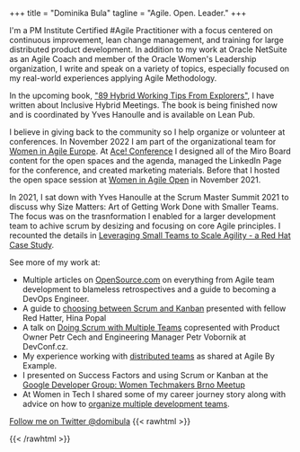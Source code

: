 +++
title = "Dominika Bula"
tagline = "Agile. Open. Leader."
+++

I'm a PM Institute Certified #Agile Practitioner with a focus centered on continuous improvement, lean change management, and training for large distributed product development.
In addition to my work at Oracle NetSuite as an Agile Coach and member of the Oracle Women's Leadership organization, I write and speak on a variety of topics, especially focused on my real-world experiences applying Agile Methodology.

In the upcoming book, ["89 Hybrid Working Tips From Explorers"](https://leanpub.com/89hybridtips), I have written about Inclusive Hybrid Meetings.
The book is being finished now and is coordinated by Yves Hanoulle and is available on Lean Pub.

I believe in giving back to the community so I help organize or volunteer at conferences.
In November 2022 I am part of the organizational team for [Women in Agile Europe](https://womeninagile.eu/organizers/dominika-bula/).
At [Ace! Conference](https://aceconf.com) I designed all of the Miro Board content for the open spaces and the agenda, managed the LinkedIn Page for the conference, and created marketing materials.
Before that I hosted the open space session at [Women in Agile Open](https://twitter.com/womenagileopen?s=11&t=qyVA_olV1jlUG8SST775CQ) in November 2021.

In 2021, I sat down with Yves Hanoulle at the Scrum Master Summit 2021 to discuss why Size Matters: Art of Getting Work Done with Smaller Teams.
The focus was on the trasnformation I enabled for a larger development team to achive scrum by desizing and focusing on core Agile principles.
I recounted the details in [Leveraging Small Teams to Scale Agility - a Red Hat Case Study](https://www.infoq.com/articles/leverage-small-teams-scale-agility/?utm_campaign=infoq_content&utm_source=twitter&utm_medium=feed&utm_term=culture-methods).

See more of my work at:

* Multiple articles on [OpenSource.com](https://opensource.com/user_articles/212746/212746) on everything from Agile team development to blameless retrospectives and a guide to becoming a DevOps Engineer.
* A guide to [choosing between Scrum and Kanban](https://www.youtube.com/watch?v=01rMwjOw-7k) presented with fellow Red Hatter, Hina Popal
* A talk on [Doing Scrum with Multiple Teams](https://www.youtube.com/watch?v=sEuWfjqSALo) copresented with Product Owner Petr Cech and Engineering Manager Petr Vobornik at DevConf.cz.
* My experience working with [distributed teams](https://www.youtube.com/watch?v=65-vXRBTqJQ) as shared at Agile By Example.
* I presented on Success Factors and using Scrum or Kanban at the [Google Developer Group: Women Techmakers Brno Meetup](https://gdg.community.dev/events/details/google-gdg-brno-presents-women-techmakers-brno-meetup-1-agile/)
* At Women in Tech I shared some of my career journey story along with advice on how to [organize multiple development teams](https://www.youtube.com/watch?v=0bmwToFuKGI_).

[Follow me on Twitter @domibula](https://twitter.com/domibula)
{{< rawhtml >}}
<div data-iframe-width="150" data-iframe-height="270" data-share-badge-id="79f00cde-b343-432f-9e1b-f54eb642d739" data-share-badge-host="https://www.credly.com"></div><script type="text/javascript" async src="//cdn.credly.com/assets/utilities/embed.js"></script>

<div data-iframe-width="150" data-iframe-height="270" data-share-badge-id="785b1192-66bd-4cff-9ec0-4862a22c3182" data-share-badge-host="https://www.credly.com"></div><script type="text/javascript" async src="//cdn.credly.com/assets/utilities/embed.js"></script>

<div data-iframe-width="150" data-iframe-height="270" data-share-badge-id="9615eb42-ce2e-43a3-9b38-dae0bfb1734d" data-share-badge-host="https://www.credly.com"></div><script type="text/javascript" async src="//cdn.credly.com/assets/utilities/embed.js"></script>

<div data-iframe-width="150" data-iframe-height="270" data-share-badge-id="bf828c0f-abbb-4f51-9a05-1e7bb8df21a0" data-share-badge-host="https://www.credly.com"></div><script type="text/javascript" async src="//cdn.credly.com/assets/utilities/embed.js"></script>

<div data-iframe-width="150" data-iframe-height="270" data-share-badge-id="548e4f42-437e-44bf-8778-ad136789b3a5" data-share-badge-host="https://www.credly.com"></div><script type="text/javascript" async src="//cdn.credly.com/assets/utilities/embed.js"></script>

<div data-iframe-width="150" data-iframe-height="270" data-share-badge-id="b46c0d15-a58d-4db9-aaf3-9db30eb9b3d4" data-share-badge-host="https://www.credly.com"></div><script type="text/javascript" async src="//cdn.credly.com/assets/utilities/embed.js"></script>

<div data-iframe-width="150" data-iframe-height="270" data-share-badge-id="8320a665-4520-47bb-97a7-5f0bbf3b0752" data-share-badge-host="https://www.credly.com"></div><script type="text/javascript" async src="//cdn.credly.com/assets/utilities/embed.js"></script>

<div data-iframe-width="150" data-iframe-height="270" data-share-badge-id="a57e3fa9-b84d-4cd6-8855-1bc76817905e" data-share-badge-host="https://www.credly.com"></div><script type="text/javascript" async src="//cdn.credly.com/assets/utilities/embed.js"></script>

<div data-iframe-width="150" data-iframe-height="270" data-share-badge-id="b44b1127-93a1-410a-b40a-45b63e6b982e" data-share-badge-host="https://www.credly.com"></div><script type="text/javascript" async src="//cdn.credly.com/assets/utilities/embed.js"></script>

<div data-iframe-width="150" data-iframe-height="270" data-share-badge-id="5cf86ec4-d780-4048-b809-25d3275989e6" data-share-badge-host="https://www.credly.com"></div><script type="text/javascript" async src="//cdn.credly.com/assets/utilities/embed.js"></script>

<div data-iframe-width="150" data-iframe-height="270" data-share-badge-id="f6220199-5e65-4d40-8e61-797267bc876f" data-share-badge-host="https://www.credly.com"></div><script type="text/javascript" async src="//cdn.credly.com/assets/utilities/embed.js"></script>
{{< /rawhtml >}}